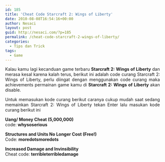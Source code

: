 ```yaml
---
id: 185
title: 'Cheat Code Starcraft 2: Wings of Liberty'
date: 2010-08-08T16:54:16+00:00
author: Nesaci
layout: post
guid: http://nesaci.com/?p=185
permalink: /cheat-code-starcraft-2-wings-of-liberty/
categories:
  - Tips dan Trick
tags:
  - Game
---
```

<p style="text-align: justify;">
  Kalau kamu lagi kecanduan game terbaru <strong>Starcraft 2: Wings of Liberty</strong> dan merasa kesal karena kalah terus, berikut ini adalah code curang Starcraft 2: Wings of Liberty, perlu diingat dengan menggunakan code curang maka achievements permainan game kamu di <strong>Starcraft 2: Wings of Liberty </strong>akan disable.
</p>

<p style="text-align: justify;">
  Untuk memasukan kode curang berikut caranya cukup mudah saat sedang memainkan Starcraft 2: Wings of Liberty tekan Enter lalu masukan kode curang berikut ini
</p>

<p style="text-align: justify;">
  <strong>Uang/ Money Cheat (5,000,000)</strong><br /> code: <strong>whysoserious</strong>
</p>

<p style="text-align: justify;">
  <strong>Structures and Units No Longer Cost (Free!)</strong><br /> Code: <strong>moredotsmoredots</strong>
</p>

<p style="text-align: justify;">
  <strong>Increased Damage and Invinsibility</strong><br /> Cheat code: <strong>terribleterribledamage</strong>
</p>